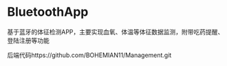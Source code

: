 # BluetoothApp
基于蓝牙的体征检测APP，主要实现血氧、体温等体征数据监测，附带吃药提醒、登陆注册等功能

后端代码https://github.com/BOHEMIAN11/Management.git

